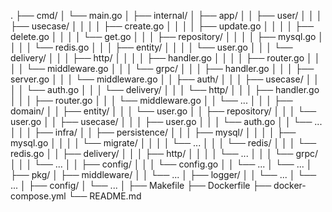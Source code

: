 .
├── cmd/
│   └── main.go
│
├── internal/
│   ├── app/
│   │   ├── user/
│   │   │   ├── usecase/
│   │   │   │   ├── create.go
│   │   │   │   ├── update.go
│   │   │   │   ├── delete.go
│   │   │   │   └── get.go
│   │   │   ├── repository/
│   │   │   │   ├── mysql.go
│   │   │   │   └── redis.go
│   │   │   ├── entity/
│   │   │   │   └── user.go
│   │   │   └── delivery/
│   │   │       ├── http/
│   │   │       │   ├── handler.go
│   │   │       │   ├── router.go
│   │   │       │   └── middleware.go
│   │   │       └── grpc/
│   │   │           ├── handler.go
│   │   │           ├── server.go
│   │   │           └── middleware.go
│   │   ├── auth/
│   │   │   ├── usecase/
│   │   │   │   └── auth.go
│   │   │   └── delivery/
│   │   │       └── http/
│   │   │           ├── handler.go
│   │   │           ├── router.go
│   │   │           └── middleware.go
│   │   └── ...
│   │
│   ├── domain/
│   │   ├── entity/
│   │   │   └── user.go
│   │   ├── repository/
│   │   │   └── user.go
│   │   ├── usecase/
│   │   │   ├── user.go
│   │   │   └── auth.go
│   │   └── ...
│   │
│   ├── infra/
│   │   ├── persistence/
│   │   │   ├── mysql/
│   │   │   │   ├── mysql.go
│   │   │   │   └── migrate/
│   │   │   │       └── ...
│   │   │   └── redis/
│   │   │       └── redis.go
│   │   ├── delivery/
│   │   │   ├── http/
│   │   │   │   └── ...
│   │   │   └── grpc/
│   │   │       └── ...
│   │   ├── config/
│   │   │   └── config.go
│   │   └── ...
│   └── ...
│
├── pkg/
│   ├── middleware/
│   │   └── ...
│   ├── logger/
│   │   └── ...
│   └── ...
│
├── config/
│   └── ...
│
├── Makefile
├── Dockerfile
├── docker-compose.yml
└── README.md
